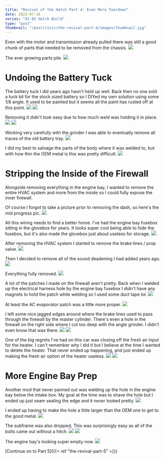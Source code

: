 ```yaml
---
title: "Revival of the Hatch Part 4: Even More Teardown"
date: 2023-07-16
series: "93 EG Hatch Build"
type: "post"
thumbnail: "/post/civic/the-revival-part-4/images/thumbnail.jpg"
---
```


Even with the motor and transmission already pulled there was still a good chunk of parts that needed to be removed from the chassis.
![](images/1.jpg)

The ever growing parts pile.
![](images/2.jpg)

# Undoing the Battery Tuck

The battery tuck I did years ago hasn't held up well. Back then no one sold a tuck kit for the stock sized battery so I DIYed my own solution using some 1/8 angle. It used to be painted but it seems all the paint has rusted off at this point.
![](images/3.jpg)
![](images/4.jpg)

Removing it didn't look easy due to how much weld was holding it in place.
![](images/5.jpg)
![](images/6.jpg)

Working very carefully with the grinder I was able to eventually remove all traces of the old battery tray.
![](images/7.jpg)

I did my best to salvage the parts of the body where it was welded to, but with how thin the OEM metal is this was pretty difficult.
![](images/8.jpg)

# Stripping the Inside of the Firewall

Alongside removing everything in the engine bay, I wanted to remove the entire HVAC system and more from the inside so I could fully expose the inner firewall.

Of course I forgot to take a picture prior to removing the dash, so here's the mid progress pic.
![](images/9.jpg)

All this wiring needs to find a better home. I've had the engine bay fusebox sitting in the glovebox for years. It looks super cool being able to hide the fusebox, but it's also made the glovebox just about useless for storage.
![](images/10.jpg)

After removing the HVAC system I started to remove the brake lines / prop valve.
![](images/11.jpg)

Then I decided to remove all of the sound deadening I had added years ago.
![](images/12.jpg)

Everything fully removed.
![](images/13.jpg)

A lot of the patches I made on the firewall aren't pretty. Back when I welded up the electrical harness hole by the engine bay fusebox I didn't have any magnets to hold the patch while welding so I used some duct tape lol.
![](images/14.jpg)

At least the AC evaporator patch was a little more proper.
![](images/15.jpg)

I left some nice jagged edges around where the brake lines used to pass through the firewall by the master cylinder. There's even a hole in the firewall on the right side where I cut too deep with the angle grinder. I didn't even know that was there.
![](images/16.jpg)
![](images/17.jpg)

One of the big regrets I've had on this car was closing off the fresh air input for the heater. I can't remember why I did it but I believe at the time I wanted to delete the heater. That never ended up happening, and just ended up making the fresh air option of the heater useless.
![](images/18.jpg)
![](images/19.jpg)

# More Engine Bay Prep

Another mod that never panned out was welding up the hole in the engine bay below the intake box. My goal at the time was to shave the hole but I ended up just seam sealing the edge and it never looked pretty.
![](images/20.jpg)

I ended up having to make the hole a little larger than the OEM one to get to the good metal.
![](images/21.jpg)

The subframe was also dropped. This was surprisingly easy as all of the bolts came out without a hitch.
![](images/22.jpg)
![](images/23.jpg)

The engine bay's looking super empty now.
![](images/24.jpg)

[Continue on to Part 5]({{< ref "the-revival-part-5" >}})
